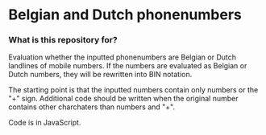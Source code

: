 # Belgian and Dutch phonenumbers #



### What is this repository for? ###

Evaluation whether the inputted phonenumbers are Belgian or Dutch landlines of mobile numbers. If the numbers are evaluated as Belgian or Dutch numbers, they will be rewritten into BIN notation.

The starting point is that the inputted numbers contain only numbers or the "+" sign. Additional code should be written when the original number contains other charchaters than numbers and "+".

Code is in JavaScript.
